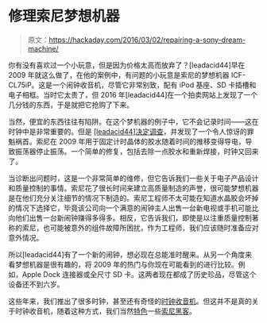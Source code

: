 # 修理索尼梦想机器

> 原文：<https://hackaday.com/2016/03/02/repairing-a-sony-dream-machine/>

你有没有喜欢过一个小玩意，但是因为价格太高而放弃了？[leadacid44]早在 2009 年就这么做了，在他的案例中，有问题的小玩意是索尼的梦想机器 ICF-CL75iP。这是一个闹钟收音机，尽管它非常别致，配有 iPod 基座、SD 卡插槽和电子相框。当时它太贵了，但 2016 年[leadacid44]在一个拍卖网站上发现了一个几分钱的东西，于是就把它抢购了下来。

当然，便宜的东西往往有陷阱。在这个梦机器的例子中，它不会记录时间——这在时钟中是非常重要的。但是 [[leadacid44]决定调查](https://hackaday.io/project/9915-repairing-a-sony-dream-machine-icf-cl75ip)，并发现了一个令人惊讶的罪魁祸首。索尼在 2009 年用于固定计时晶体的胶水随着时间的推移变得导电，导致振荡器停止振荡。一个简单的修复，包括去除一点胶水和重新焊接，时钟又回来了。

当诊断出问题时，这是一个非常简单的维修，但它告诉我们一些关于电子产品设计和质量控制的事情。索尼花了很长时间来建立高质量制造的声誉，很可能梦想机器是在他们充分关注细节的情况下制造的。索尼工程师不太可能在知道水晶胶会坏掉的情况下选择它，毕竟该公司向一个满意的闹钟主人出售一台新电视或手机可能比向他们出售一台新闹钟赚得多得多。相反，它告诉我们，即使是以注重质量控制著称的索尼，也可能被意外的组件故障所困扰，作为工程师，我们应该随时准备应对意外情况。

所以[leadacid44]有了一个新的闹钟，想必现在总能准时醒来。从另一个角度来看梦想机器是很有趣的，将 2009 年的热门与你现在可能看到的进行比较。例如，Apple Dock 连接器或全尺寸 SD 卡。这两者现在都成了历史珍品，尽管这个设备还不到六岁。

这些年来，我们推出了很多时钟，甚至还有奇怪的[时钟收音机](http://hackaday.com/2014/09/18/sprite_tm-puts-linux-in-a-clock-radio/)。但这并不是真的关于时钟收音机，随着这种方式，我们当然[特色](http://hackaday.com/2011/12/07/combine-2-non-working-sony-tvs-into-one-that-works/)一些[索尼黑客](http://hackaday.com/2011/10/03/hack-a-watchman/)。